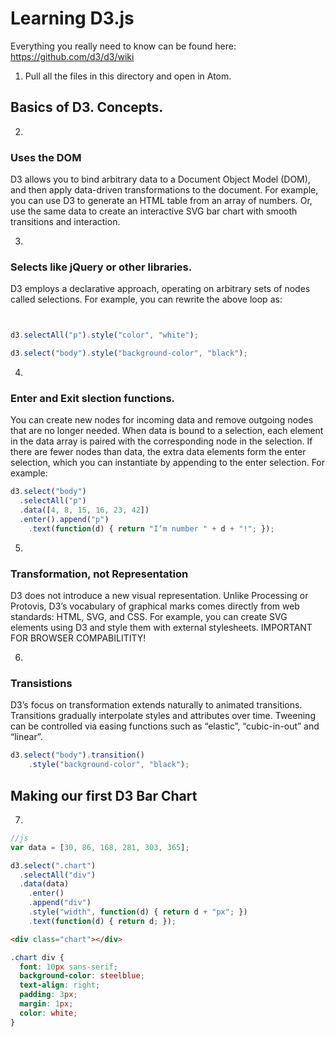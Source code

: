 # Learning D3.js #

Everything you really need to know can be found here: https://github.com/d3/d3/wiki


1. Pull all the files in this directory and open in Atom.

## Basics of D3. Concepts.

2. 
### Uses the DOM
D3 allows you to bind arbitrary data to a Document Object Model (DOM), and then apply data-driven transformations to the document. For example, you can use D3 to generate an HTML table from an array of numbers. Or, use the same data to create an interactive SVG bar chart with smooth transitions and interaction.

3. 
### Selects like jQuery or other libraries.
D3 employs a declarative approach, operating on arbitrary sets of nodes called selections. For example, you can rewrite the above loop as:

```JavaScript


d3.selectAll("p").style("color", "white");

d3.select("body").style("background-color", "black");
```
4. 
### Enter and Exit slection functions.
You can create new nodes for incoming data and remove outgoing nodes that are no longer needed.
When data is bound to a selection, each element in the data array is paired with the corresponding node in the selection. If there are fewer nodes than data, the extra data elements form the enter selection, which you can instantiate by appending to the enter selection. For example:

```JavaScript
d3.select("body")
  .selectAll("p")
  .data([4, 8, 15, 16, 23, 42])
  .enter().append("p")
    .text(function(d) { return "I’m number " + d + "!"; });
```

5.
### Transformation, not Representation
D3 does not introduce a new visual representation. Unlike Processing or Protovis, D3’s vocabulary of graphical marks comes directly from web standards: HTML, SVG, and CSS. For example, you can create SVG elements using D3 and style them with external stylesheets. IMPORTANT FOR BROWSER COMPABILITITY!

6.
### Transistions
D3’s focus on transformation extends naturally to animated transitions. Transitions gradually interpolate styles and attributes over time. Tweening can be controlled via easing functions such as “elastic”, “cubic-in-out” and “linear”.

```JavaScript
d3.select("body").transition()
    .style("background-color", "black");

```

## Making our first D3 Bar Chart
7.
```JavaScript
//js
var data = [30, 86, 168, 281, 303, 365];

d3.select(".chart")
  .selectAll("div")
  .data(data)
    .enter()
    .append("div")
    .style("width", function(d) { return d + "px"; })
    .text(function(d) { return d; });
```

```html
<div class="chart"></div>
```

```css
.chart div {
  font: 10px sans-serif;
  background-color: steelblue;
  text-align: right;
  padding: 3px;
  margin: 1px;
  color: white;
}
```


